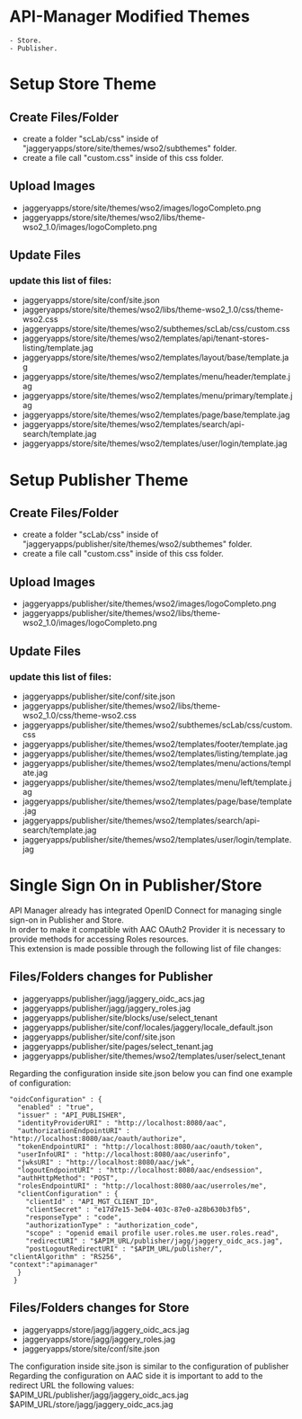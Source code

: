 # API-Manager Modified Themes
	- Store.
	- Publisher.

# Setup Store Theme

## Create Files/Folder
- create a folder "scLab/css" inside of "jaggeryapps/store/site/themes/wso2/subthemes" folder.
- create a file call "custom.css" inside of this css folder.

## Upload Images
- jaggeryapps/store/site/themes/wso2/images/logoCompleto.png
- jaggeryapps/store/site/themes/wso2/libs/theme-wso2_1.0/images/logoCompleto.png

## Update Files
### update this list of files:
- jaggeryapps/store/site/conf/site.json
- jaggeryapps/store/site/themes/wso2/libs/theme-wso2_1.0/css/theme-wso2.css
- jaggeryapps/store/site/themes/wso2/subthemes/scLab/css/custom.css
- jaggeryapps/store/site/themes/wso2/templates/api/tenant-stores-listing/template.jag
- jaggeryapps/store/site/themes/wso2/templates/layout/base/template.jag
- jaggeryapps/store/site/themes/wso2/templates/menu/header/template.jag
- jaggeryapps/store/site/themes/wso2/templates/menu/primary/template.jag
- jaggeryapps/store/site/themes/wso2/templates/page/base/template.jag
- jaggeryapps/store/site/themes/wso2/templates/search/api-search/template.jag
- jaggeryapps/store/site/themes/wso2/templates/user/login/template.jag


# Setup Publisher Theme

## Create Files/Folder
- create a folder "scLab/css" inside of "jaggeryapps/publisher/site/themes/wso2/subthemes" folder.
- create a file call "custom.css" inside of this css folder.

## Upload Images
- jaggeryapps/publisher/site/themes/wso2/images/logoCompleto.png
- jaggeryapps/publisher/site/themes/wso2/libs/theme-wso2_1.0/images/logoCompleto.png

## Update Files
### update this list of files:
- jaggeryapps/publisher/site/conf/site.json
- jaggeryapps/publisher/site/themes/wso2/libs/theme-wso2_1.0/css/theme-wso2.css
- jaggeryapps/publisher/site/themes/wso2/subthemes/scLab/css/custom.css
- jaggeryapps/publisher/site/themes/wso2/templates/footer/template.jag
- jaggeryapps/publisher/site/themes/wso2/templates/listing/template.jag
- jaggeryapps/publisher/site/themes/wso2/templates/menu/actions/template.jag
- jaggeryapps/publisher/site/themes/wso2/templates/menu/left/template.jag
- jaggeryapps/publisher/site/themes/wso2/templates/page/base/template.jag
- jaggeryapps/publisher/site/themes/wso2/templates/search/api-search/template.jag
- jaggeryapps/publisher/site/themes/wso2/templates/user/login/template.jag

# Single Sign On in Publisher/Store

API Manager already has integrated OpenID Connect for managing single sign-on in Publisher and Store.<br/>
In order to make it compatible with AAC OAuth2 Provider it is necessary to provide methods for accessing Roles resources.<br/>
This extension is made possible through the following list of file changes:<br/>

## Files/Folders changes for Publisher
- jaggeryapps/publisher/jagg/jaggery_oidc_acs.jag
- jaggeryapps/publisher/jagg/jaggery_roles.jag
- jaggeryapps/publisher/site/blocks/use/select_tenant
- jaggeryapps/publisher/site/conf/locales/jaggery/locale_default.json
- jaggeryapps/publisher/site/conf/site.json
- jaggeryapps/publisher/site/pages/select_tenant.jag
- jaggeryapps/publisher/site/themes/wso2/templates/user/select_tenant

Regarding the configuration inside site.json below you can find one example of configuration: <br/>
>
    "oidcConfiguration" : {
      "enabled" : "true",
      "issuer" : "API_PUBLISHER",
      "identityProviderURI" : "http://localhost:8080/aac",
      "authorizationEndpointURI" : "http://localhost:8080/aac/oauth/authorize",
      "tokenEndpointURI" : "http://localhost:8080/aac/oauth/token",
      "userInfoURI" : "http://localhost:8080/aac/userinfo",
      "jwksURI" : "http://localhost:8080/aac/jwk",
      "logoutEndpointURI" : "http://localhost:8080/aac/endsession",
      "authHttpMethod": "POST",
      "rolesEndpointURI" : "http://localhost:8080/aac/userroles/me",
      "clientConfiguration" : {
        "clientId" : "API_MGT_CLIENT_ID",
        "clientSecret" : "e17d7e15-3e04-403c-87e0-a28b630b3fb5",
        "responseType" : "code",
        "authorizationType" : "authorization_code",
        "scope" : "openid email profile user.roles.me user.roles.read",
        "redirectURI" : "$APIM_URL/publisher/jagg/jaggery_oidc_acs.jag",
        "postLogoutRedirectURI" : "$APIM_URL/publisher/",
	"clientAlgorithm" : "RS256",
	"context":"apimanager"
      }
     }

## Files/Folders changes for Store
- jaggeryapps/store/jagg/jaggery_oidc_acs.jag
- jaggeryapps/store/jagg/jaggery_roles.jag
- jaggeryapps/store/site/conf/site.json

The configuration inside site.json is similar to the configuration of publisher<br>
Regarding the configuration on AAC side it is important to add to the redirect URL the following values:<br> $APIM_URL/publisher/jagg/jaggery_oidc_acs.jag  
$APIM_URL/store/jagg/jaggery_oidc_acs.jag  
